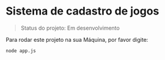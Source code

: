 # Sistema de cadastro de jogos

>Status do projeto: Em desenvolvimento

Para rodar este projeto na sua Máquina, por favor digite:

```
node app.js
```
